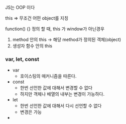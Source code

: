 JS는 OOP 이다

this => 무조건 어떤 object를 지칭



function() {} 정의 할 때, this 가 window가 아닌경우

1. method 안의 this -> 해당 method가 정의된 객체(object)
2. 생성자 함수 안의 this

 ### var, let, const

- var
  - 호이스팅의 매커니즘을 따른다.
- const 
  - 한번 선언한 값에 대해서 변경할 수 없다
  - 하지만 객체나 배열의 내부는 변경이 가능하다.
- let
  - 한번 선언한 값에 대해서 다시 선언할 수 없다
  - 변경은 가능
- 